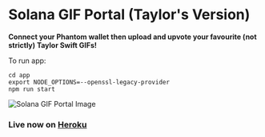 # Solana GIF Portal (Taylor's Version)

**Connect your Phantom wallet then upload and upvote your favourite (not strictly) Taylor Swift GIFs!**

To run app:
```
cd app
export NODE_OPTIONS=--openssl-legacy-provider
npm run start
```

![Solana GIF Portal Image](https://user-images.githubusercontent.com/34775928/156920313-eb7ff9cb-b168-412a-b595-7d7672b69e5d.png)

### Live now on [Heroku](https://taylor-swift-gif-portal.herokuapp.com/)
